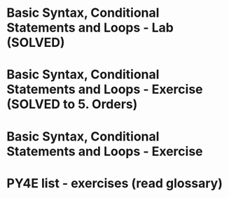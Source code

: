 # Basic Syntax, Conditional Statements and Loops - Lab (SOLVED)

# Basic Syntax, Conditional Statements and Loops - Exercise (SOLVED to 5. Orders)

# Basic Syntax, Conditional Statements and Loops - Exercise

# PY4E list - exercises (read glossary)
